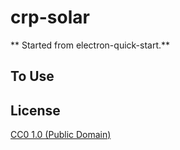 # crp-solar 
** Started from electron-quick-start.**

## To Use

## License

[CC0 1.0 (Public Domain)](LICENSE.md)

